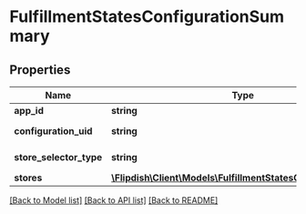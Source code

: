 # FulfillmentStatesConfigurationSummary

## Properties
Name | Type | Description | Notes
------------ | ------------- | ------------- | -------------
**app_id** | **string** | AppId | 
**configuration_uid** | **string** | Configuration Uid | [optional] 
**store_selector_type** | **string** | Store selector type | [optional] 
**stores** | [**\Flipdish\\Client\Models\FulfillmentStatesConfiguredStore[]**](FulfillmentStatesConfiguredStore.md) | Stores | [optional] 

[[Back to Model list]](../README.md#documentation-for-models) [[Back to API list]](../README.md#documentation-for-api-endpoints) [[Back to README]](../README.md)


